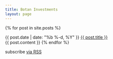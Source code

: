 ```yaml
---
title: Botan Investments
layout: page
---
```

{% for post in site.posts %}
<div class="c-post__header">{{ post.date | date: "%b %-d, %Y" }} <a href="{{ post.url | prepend: site.baseurl }}">{{ post.title }}</a></div>
{{ post.content }}
{% endfor %}

<p class="rss-subscribe">subscribe <a href="{{ "/feed.xml" | prepend: site.baseurl }}">via RSS</a></p>
